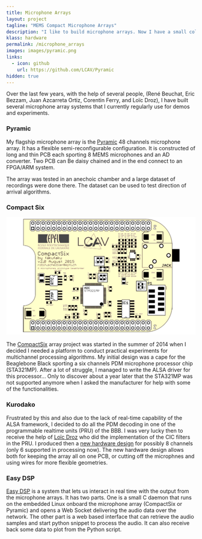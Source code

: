 ```yaml
---
title: Microphone Arrays
layout: project
tagline: "MEMS Compact Microphone Arrays"
description: "I like to build microphone arrays. Now I have a small collection."
klass: hardware
permalink: /microphone_arrays
images: images/pyramic.png
links:
  - icon: github
    url: https://github.com/LCAV/Pyramic
hidden: true
---
```


Over the last few years, with the help of several people, (René Beuchat, Eric
Bezzam, Juan Azcarreta Ortiz, Corentin Ferry, and Loïc Droz), I have built
several microphone array systems that I currently regularly use for demos
and experiments.

### Pyramic

My flagship microphone array is the [Pyramic](https://github.com/LCAV/pyramic) 48 channels
microphone array. It has a flexible semi-reconfigurable configuration. It is constructed
of long and thin PCB each sporting 8 MEMS microphones and an AD converter. Two PCB can
Be daisy chained and in the end connect to an FPGA/ARM system.

The array was tested in an anechoic chamber and a large dataset of recordings
were done there. The dataset can be used to test direction of arrival
algorithms.

### Compact Six

<img src="/images/compactsix.png">

The [CompactSix](https://github.com/LCAV/compactsix) array project was started
in the summer of 2014 when I decided I needed a platform to conduct practical
experiments for multichannel processing algorithms. My initial design was a
cape for the Beaglebone Black sporting a six channels PDM microphone processor
chip (STA321MP).  After a lot of struggle, I managed to write the ALSA driver
for this processor...  Only to discover about a year later that the STA321MP
was not supported anymore when I asked the manufacturer for help with some of
the functionalities.

### Kurodako

Frustrated by this and also due to the lack of real-time capability of the ALSA
framework, I decided to do all the PDM decoding in one of the programmable
realtime units (PRU) of the BBB.  I was very lucky then to receive the help of
[Loïc Droz](https://github.com/Scrashdown) who did the implementation of the
CIC filters in the PRU. I produced then a [new hardware
design](https://github.com/fakufaku/kurodako) for possibly 8 channels (only 6
supported in processing now). The new hardware design allows both for keeping
the array all on one PCB, or cutting off the microphnes and using wires for
more flexible geometries.

### Easy DSP

[Easy DSP](https://github.com/LCAV/easy-dsp) is a system that lets us interact
in real time with the output from the microphone arrays.  It has two parts. One
is a small C daemon that runs on the embedded Linux onboard the microphone
array (CompactSix or Pyramic) and opens a Web Socket delivering the audio data
over the network.  The other part is a web based interface that can retrieve
the audio samples and start python snippet to process the audio. It can also
receive back some data to plot from the Python script.
